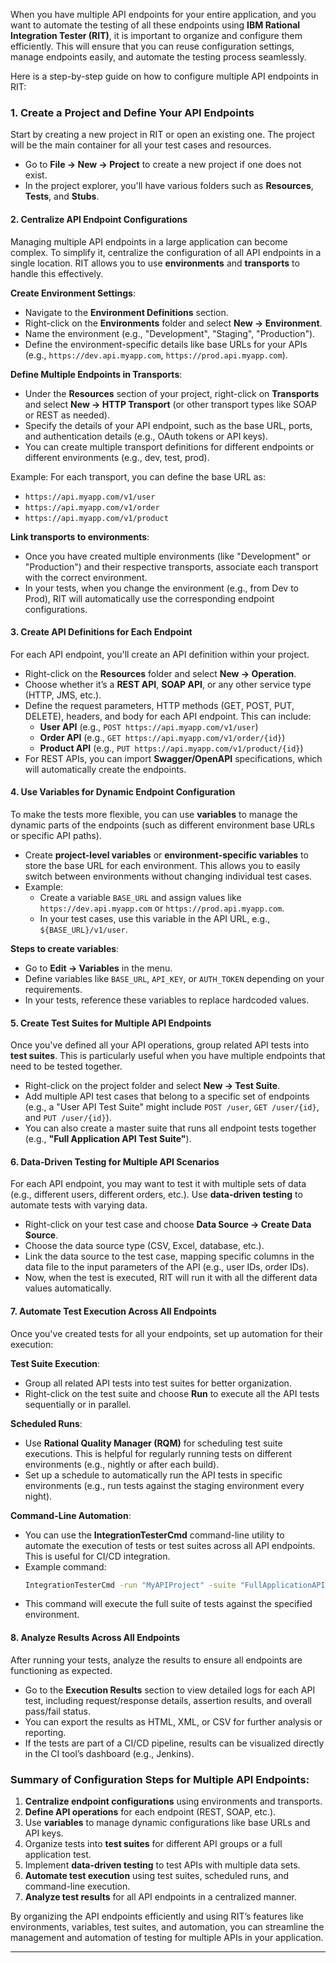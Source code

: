 When you have multiple API endpoints for your entire application, and you want to automate the testing of all these endpoints using **IBM Rational Integration Tester (RIT)**, it is important to organize and configure them efficiently. This will ensure that you can reuse configuration settings, manage endpoints easily, and automate the testing process seamlessly.

Here is a step-by-step guide on how to configure multiple API endpoints in RIT:

### 1. **Create a Project and Define Your API Endpoints**
   Start by creating a new project in RIT or open an existing one. The project will be the main container for all your test cases and resources.

   - Go to **File → New → Project** to create a new project if one does not exist.
   - In the project explorer, you'll have various folders such as **Resources**, **Tests**, and **Stubs**.

#### 2. **Centralize API Endpoint Configurations**
   Managing multiple API endpoints in a large application can become complex. To simplify it, centralize the configuration of all API endpoints in a single location. RIT allows you to use **environments** and **transports** to handle this effectively.

   **Create Environment Settings**:
   - Navigate to the **Environment Definitions** section.
   - Right-click on the **Environments** folder and select **New → Environment**.
   - Name the environment (e.g., "Development", "Staging", "Production").
   - Define the environment-specific details like base URLs for your APIs (e.g., `https://dev.api.myapp.com`, `https://prod.api.myapp.com`).
   
   **Define Multiple Endpoints in Transports**:
   - Under the **Resources** section of your project, right-click on **Transports** and select **New → HTTP Transport** (or other transport types like SOAP or REST as needed).
   - Specify the details of your API endpoint, such as the base URL, ports, and authentication details (e.g., OAuth tokens or API keys).
   - You can create multiple transport definitions for different endpoints or different environments (e.g., dev, test, prod).
   
   Example: For each transport, you can define the base URL as:
   - `https://api.myapp.com/v1/user`
   - `https://api.myapp.com/v1/order`
   - `https://api.myapp.com/v1/product`

   **Link transports to environments**:
   - Once you have created multiple environments (like "Development" or "Production") and their respective transports, associate each transport with the correct environment.
   - In your tests, when you change the environment (e.g., from Dev to Prod), RIT will automatically use the corresponding endpoint configurations.

#### 3. **Create API Definitions for Each Endpoint**
   For each API endpoint, you'll create an API definition within your project.

   - Right-click on the **Resources** folder and select **New → Operation**.
   - Choose whether it’s a **REST API**, **SOAP API**, or any other service type (HTTP, JMS, etc.).
   - Define the request parameters, HTTP methods (GET, POST, PUT, DELETE), headers, and body for each API endpoint. This can include:
     - **User API** (e.g., `POST https://api.myapp.com/v1/user`)
     - **Order API** (e.g., `GET https://api.myapp.com/v1/order/{id}`)
     - **Product API** (e.g., `PUT https://api.myapp.com/v1/product/{id}`)
   - For REST APIs, you can import **Swagger/OpenAPI** specifications, which will automatically create the endpoints.

#### 4. **Use Variables for Dynamic Endpoint Configuration**
   To make the tests more flexible, you can use **variables** to manage the dynamic parts of the endpoints (such as different environment base URLs or specific API paths).

   - Create **project-level variables** or **environment-specific variables** to store the base URL for each environment. This allows you to easily switch between environments without changing individual test cases.
   - Example:
     - Create a variable `BASE_URL` and assign values like `https://dev.api.myapp.com` or `https://prod.api.myapp.com`.
     - In your test cases, use this variable in the API URL, e.g., `${BASE_URL}/v1/user`.

   **Steps to create variables**:
   - Go to **Edit → Variables** in the menu.
   - Define variables like `BASE_URL`, `API_KEY`, or `AUTH_TOKEN` depending on your requirements.
   - In your tests, reference these variables to replace hardcoded values.

#### 5. **Create Test Suites for Multiple API Endpoints**
   Once you've defined all your API operations, group related API tests into **test suites**. This is particularly useful when you have multiple endpoints that need to be tested together.

   - Right-click on the project folder and select **New → Test Suite**.
   - Add multiple API test cases that belong to a specific set of endpoints (e.g., a "User API Test Suite" might include `POST /user`, `GET /user/{id}`, and `PUT /user/{id}`).
   - You can also create a master suite that runs all endpoint tests together (e.g., **"Full Application API Test Suite"**).

#### 6. **Data-Driven Testing for Multiple API Scenarios**
   For each API endpoint, you may want to test it with multiple sets of data (e.g., different users, different orders, etc.). Use **data-driven testing** to automate tests with varying data.

   - Right-click on your test case and choose **Data Source → Create Data Source**.
   - Choose the data source type (CSV, Excel, database, etc.).
   - Link the data source to the test case, mapping specific columns in the data file to the input parameters of the API (e.g., user IDs, order IDs).
   - Now, when the test is executed, RIT will run it with all the different data values automatically.

#### 7. **Automate Test Execution Across All Endpoints**
   Once you've created tests for all your endpoints, set up automation for their execution:

   **Test Suite Execution**:
   - Group all related API tests into test suites for better organization.
   - Right-click on the test suite and choose **Run** to execute all the API tests sequentially or in parallel.

   **Scheduled Runs**:
   - Use **Rational Quality Manager (RQM)** for scheduling test suite executions. This is helpful for regularly running tests on different environments (e.g., nightly or after each build).
   - Set up a schedule to automatically run the API tests in specific environments (e.g., run tests against the staging environment every night).

   **Command-Line Automation**:
   - You can use the **IntegrationTesterCmd** command-line utility to automate the execution of tests or test suites across all API endpoints. This is useful for CI/CD integration.
   - Example command:
     ```bash
     IntegrationTesterCmd -run "MyAPIProject" -suite "FullApplicationAPITestSuite" -environment "Staging"
     ```
   - This command will execute the full suite of tests against the specified environment.

#### 8. **Analyze Results Across All Endpoints**
   After running your tests, analyze the results to ensure all endpoints are functioning as expected.

   - Go to the **Execution Results** section to view detailed logs for each API test, including request/response details, assertion results, and overall pass/fail status.
   - You can export the results as HTML, XML, or CSV for further analysis or reporting.
   - If the tests are part of a CI/CD pipeline, results can be visualized directly in the CI tool’s dashboard (e.g., Jenkins).

### Summary of Configuration Steps for Multiple API Endpoints:

1. **Centralize endpoint configurations** using environments and transports.
2. **Define API operations** for each endpoint (REST, SOAP, etc.).
3. Use **variables** to manage dynamic configurations like base URLs and API keys.
4. Organize tests into **test suites** for different API groups or a full application test.
5. Implement **data-driven testing** to test APIs with multiple data sets.
6. **Automate test execution** using test suites, scheduled runs, and command-line execution.
7. **Analyze test results** for all API endpoints in a centralized manner.

By organizing the API endpoints efficiently and using RIT’s features like environments, variables, test suites, and automation, you can streamline the management and automation of testing for multiple APIs in your application.

---

